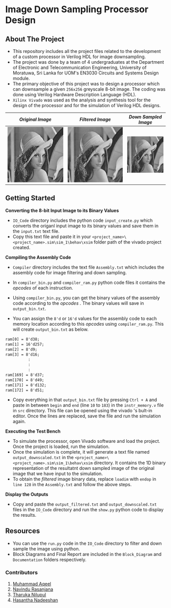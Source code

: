 # Image Down Sampling Processor Design

## About The Project

* This repository includes all the project files related to the development of a custom processor in Verilog HDL for image downsampling. 
* The project was done by a team of 4 undergraduates at the Department of Electronic and Telecommunication Engineering, University of Moratuwa, Sri Lanka for UOM's EN3030 Circuits and Systems Design module.
* The primary objective of this project was to design a processor which can downsample a given `256x256` greyscale 8-bit image. The coding was done using Verilog Hardware Description Language (HDL).  
* `Xilinx Vivado` was used as the analysis and synthesis tool for the design of the processor and for the simulation of Verilog HDL designs.

|*Original Image*|*Filtered Image*|*Down Sampled Image*|
|:----:|:----:|:----:|
| <img src="IO_Code/test.png"/> |<img src="IO_Code/filtered.png"/>|<img src="IO_Code/downsampled.png"/>|

## Getting Started

**Converting the 8-bit Input Image to its Binary Values** 

* `IO_Code` directory includes the python code `input_create.py` which converts the origanl input image to its binary values and save them in the `input.txt` text file.
* Copy this text file and paste it in your `<project_name>\<project_name>.sim\sim_1\behav\xsim` folder path of the vivado project created.

**Compiling the Assembly Code** 

* `Compiler` directory includes the text file `Assembly.txt` which includes the assembly code for image filtering and down sampling.

* In `compiler_bin.py` and `compiler_ram.py` python code files it contains the *opcodes* of each instruction. 

* Using `compiler_bin.py`, you can get the binary values of the assembly code according to the *opcodes* . The binary values will save in `output_bin.txt`.

* You can assign the `8'd` or `16'd` values for the assembly code to each memory location according to this *opcodes* using `compiler_ram.py`. This will create `output_bin.txt` as below.

```
ram[0] = 8'd38;
ram[1] = 16'd257;
ram[2] = 8'd9;
ram[3] = 8'd16;
          :
          :
          :
ram[169] = 8'd37;
ram[170] = 8'd49;
ram[171] = 8'd132;
ram[172] = 8'd51;    
```
* Copy everything in that `output_bin.txt`  file by pressing `Ctrl + A` and paste in between `begin` and `end` (line `10` to `183`) in the `instr_memory.v` file in `src` directory. This file can be opened using the vivado 's bult-in editor. Once the lines are replaced, save the file and run the simulation again. 

**Executing the Test Bench** 

* To simulate the processor, open Vivado software and load the project. Once the project is loaded, run the simulation.
* Once the simulation is complete, it will generate a text file named `output_downscaled.txt` in the  `<project_name>\<project_name>.sim\sim_1\behav\xsim` directory. It contains the 1D binary representation of the  resultatnt down sampled image of the original image that we have input to the simulation.
* To obtain the *filtered* image binary data, replace `loadim` with `endop` in `line 128` in the `Assembly.txt` and follow the above steps.

**Display the Outputs** 

* Copy and paste the `output_filtered.txt` and `output_downscaled.txt` files in the `IO_Code` directory and run the `show.py` python code to display the results.

## Resources

* You can use the `run.py` code in the `IO_Code` directory to filter and down sample the image using python.
* Block Diagrams and Final Report are included in the `Block_Diagram` and `Documentation` folders respectively.

### Contributors

1. [Muhammad Aqeel](https://github.com/AqeelMuhammad)
1. [Navindu Rasanjana](https://github.com/NavinduRasanjana)
1. [Tharuka Nilupul](https://github.com/TharukaN17)
1. [Hasantha Nadeeshan](https://github.com/hasantha-nadeeshan)
